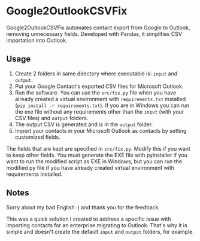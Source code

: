 # Google2OutlookCSVFix
Google2OutlookCSVFix automates contact export from Google to Outlook, removing unnecessary fields. Developed with Pandas, it simplifies CSV importation into Outlook.

## Usage
1. Create 2 folders in same directory where executable is: `input` and `output`.
2. Put your Google Contact's exported CSV files for Microsoft Outlook.
3. Run the software. You can use the `src/fix.py` file when you have already created a virtual environment with `requirements.txt` installed (`pip install -r requirements.txt`). If you are in Windows you can run the exe file without any requirements other than the `input` (with your CSV files) and `output` folders.
4. The output CSV is generated and is in the `output` folder.
5. Import your contacts in your Microsoft Outlook as contacts by setting customized fields.

The fields that are kept are specified in `src/fix.py`. Modify this if you want to keep other fields. You must generate the EXE file with pyinstaller if you want to run the modified script as EXE in Windows, but you can run the modified py file if you have already created virtual environment with requirements installed.

## Notes
Sorry about my bad English :) and thank you for the feedback.

This was a quick solution I created to address a specific issue with importing contacts for an enterprise migrating to Outlook. That's why it is simple and doesn't create the default `input` and `output` folders, for example.
